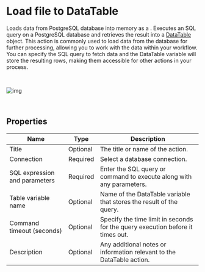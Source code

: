 # Load file to DataTable

Loads data from PostgreSQL database into memory as a .
Executes an SQL query on a PostgreSQL database and retrieves the result into a [DataTable](https://learn.microsoft.com/en-us/dotnet/api/system.data.datatable) object. This action is commonly used to load data from the database for further processing, allowing you to work with the data within your workflow. You can specify the SQL query to fetch data and the DataTable variable will store the resulting rows, making them accessible for other actions in your process.

<br/>

![img](https://profitbasedocs.blob.core.windows.net/flowimages/postgre-load-dataTB.png)

<br/>


## Properties

| Name                        | Type     | Description                                                                                      |
| --------------------------- | -------- | ------------------------------------------------------------------------------------------------ |
| Title                       | Optional | The title or name of the action.                                                                 |
| Connection                  | Required | Select a database connection.                                                                    |
| SQL expression and parameters | Required | Enter the SQL query or command to execute along with any parameters.                             |
| Table variable name         | Optional | Name of the DataTable variable that stores the result of the query.                              |
| Command timeout (seconds)   | Optional | Specify the time limit in seconds for the query execution before it times out.                    |
| Description                 | Optional | Any additional notes or information relevant to the DataTable action.                            |
